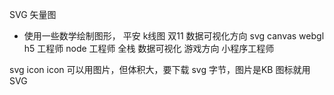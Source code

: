 SVG 矢量图
- 使用一些数学绘制图形，
平安 k线图
双11 
数据可视化方向 svg canvas webgl
h5 工程师
node 工程师 全栈
数据可视化
游戏方向
小程序工程师

svg icon
icon 可以用图片，但体积大，要下载
svg 字节，图片是KB 图标就用SVG
